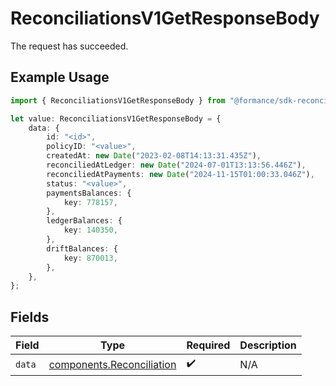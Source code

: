 # ReconciliationsV1GetResponseBody

The request has succeeded.

## Example Usage

```typescript
import { ReconciliationsV1GetResponseBody } from "@formance/sdk-reconciliation/models/operations";

let value: ReconciliationsV1GetResponseBody = {
    data: {
        id: "<id>",
        policyID: "<value>",
        createdAt: new Date("2023-02-08T14:13:31.435Z"),
        reconciliedAtLedger: new Date("2024-07-01T13:13:56.446Z"),
        reconciliedAtPayments: new Date("2024-11-15T01:00:33.046Z"),
        status: "<value>",
        paymentsBalances: {
            key: 778157,
        },
        ledgerBalances: {
            key: 140350,
        },
        driftBalances: {
            key: 870013,
        },
    },
};
```

## Fields

| Field                                                                  | Type                                                                   | Required                                                               | Description                                                            |
| ---------------------------------------------------------------------- | ---------------------------------------------------------------------- | ---------------------------------------------------------------------- | ---------------------------------------------------------------------- |
| `data`                                                                 | [components.Reconciliation](../../models/components/reconciliation.md) | :heavy_check_mark:                                                     | N/A                                                                    |